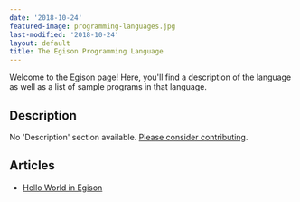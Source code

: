 ```yaml
---
date: '2018-10-24'
featured-image: programming-languages.jpg
last-modified: '2018-10-24'
layout: default
title: The Egison Programming Language
---
```


Welcome to the Egison page! Here, you'll find a description of the language as well as a list of sample programs in that language.

## Description

No 'Description' section available. [Please consider contributing](https://github.com/TheRenegadeCoder/sample-programs-website).

## Articles

- [Hello World in Egison](https://sampleprograms.io/projects/hello-world/egison)